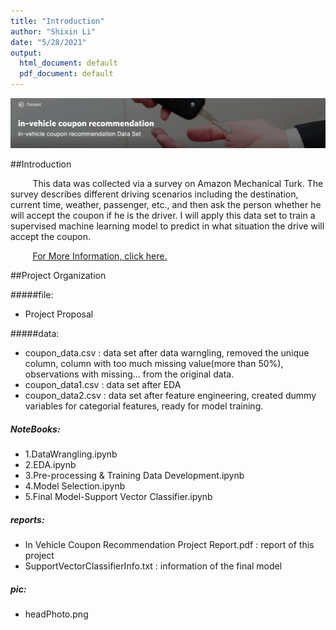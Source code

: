 ```yaml
---
title: "Introduction"
author: "Shixin Li"
date: "5/28/2021"
output:
  html_document: default
  pdf_document: default
---
```


![](pic/headPhoto.png)

##Introduction

&nbsp;&nbsp;&nbsp;&nbsp;&nbsp;&nbsp;&nbsp;&nbsp;
This data was collected via a survey on Amazon Mechanical Turk. The survey describes different driving scenarios including the destination, current time, weather, passenger, etc., and then ask the person whether he will accept the coupon if he is the driver. I will apply this data set to train a supervised machine learning model to predict in what situation the drive will accept the coupon. 

&nbsp;&nbsp;&nbsp;&nbsp;&nbsp;&nbsp;&nbsp;&nbsp;
[For More Information, click here.](https://archive.ics.uci.edu/ml/datasets/in-vehicle+coupon+recommendation)


##Project Organization

#####file: 
* Project Proposal 

#####data:
* coupon_data.csv : data set after data warngling, removed the unique column, column with too much missing value(more than 50%), observations with missing... from the original data.
* coupon_data1.csv : data set after EDA
* coupon_data2.csv : data set after feature engineering, created dummy variables for categorial features, ready for model training. 

##### NoteBooks:
* 1.DataWrangling.ipynb
* 2.EDA.ipynb
* 3.Pre-processing & Training Data Development.ipynb
* 4.Model Selection.ipynb
* 5.Final Model-Support Vector Classifier.ipynb

##### reports:
* In Vehicle Coupon Recommendation Project Report.pdf : report of this project
* SupportVectorClassifierInfo.txt : information of the final model

##### pic:
* headPhoto.png

